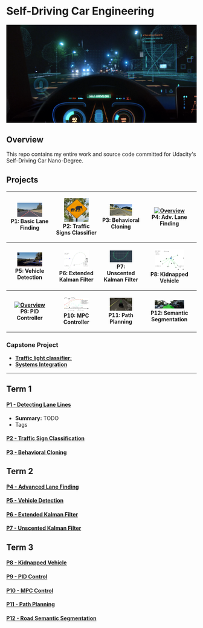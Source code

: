 

# Self-Driving Car Engineering

<p align="center">
  <img src="./img-master/readme-self-driving-car.png" width="800">
</p>

## Overview

This repo contains my entire work and source code committed for Udacity's Self-Driving Car Nano-Degree. 


## Projects

<table style="width:100%">
  <tr>
    <th>
      <p align="center">
           <a href="./CarND-P1-Detecting-Lane-Lines"><img src="./CarND-P1-Detecting-Lane-Lines/images/laneLines_thirdPass.jpg" alt="Overview" width="60%" height="60%"></a>
           <br>P1: Basic Lane Finding
           <!-- 
           <br><a href="./project_1_lane_finding_basic" name="p1_code">(code)</a> 
           -->
      </p>
    </th>
        <th><p align="center">
           <a href="./CarND-P2-Traffic-Sign-Classifier"><img src="./CarND-P2-Traffic-Sign-Classifier/new_images_test/elephant_crossing_road.jpg" alt="Overview" width="60%" height="60%"></a>
           <br>P2: Traffic Signs Classifier
           <!-- 
           <br><a href="./project_2_traffic_sign_classifier" name="p2_code">(code)</a>
           -->
        </p>
    </th>
       <th><p align="center">
           <a href="./CarND-P3-Behavioral-Cloning"><img src="./CarND-P3-Behavioral-Cloning/images/recovery.gif" alt="Overview" width="60%" height="60%"></a>
           <br>P3: Behavioral Cloning
           <!-- 
           <br><a href="./project_3_behavioral_cloning" name="p3_code">(code)</a>
           -->
        </p>
    </th>
        <th><p align="center">
           <a href="./CarND-P4-Advanced-Lane-Finding"><img src="./CarND-P4-Advanced-Lane-Finding/img/overview.gif"                         alt="Overview" width="60%" height="60%"></a>
           <br>P4: Adv. Lane Finding
           <!--
           <br><a href="./project_4_advanced_lane_finding" name="p4_code">(code)</a>
           -->
        </p>
    </th>
  </tr>
  <tr>
    <th><p align="center">
           <a href="./CarND-P5-Vehicle-Detection"><img src="./CarND-P5-Vehicle-Detection/writeup_images/project_video.png" alt="Overview" width="60%" height="60%"></a>
           <br>P5: Vehicle Detection
           <!--
           <br><a href="./project_5_vehicle_detection" name="p5_code">(code)</a>
           -->
        </p>
    </th>
        <th><p align="center">
           <a href="./CarND-P6-Extended-Kalman-Filter"><img src="./CarND-P6-Extended-Kalman-Filter/img/sim-test-1.png"                         alt="Overview" width="60%" height="60%"></a>
           <br>P6: Extended Kalman Filter
        </p>
    </th>
    <th><p align="center">
           <a href="./CarND-P7-Unscented-Kalman-Filter"><img src="./CarND-P7-Unscented-Kalman-Filter/img/ukf.jpg"                         alt="Overview" width="60%" height="60%"></a>
           <br>P7: Unscented Kalman Filter
        </p>
    </th>
    <th><p align="center">
           <a href="./CarND-P8-Kidnapped-Vehicle"><img src="./CarND-P8-Kidnapped-Vehicle/img/kidnapped-vehicle.png" alt="Overview" width="60%" height="60%"></a>
           <br>P8: Kidnapped Vehicle
        </p>
    </th>
  </tr>
  <tr>
    <th><p align="center">
           <a href="./CarND-P9-PID-Control"><img src="./CarND-P9-PID-Control/images/PID_trim.gif" alt="Overview" width="60%" height="60%"></a>
           <br>P9: PID Controller
        </p>
    </th>
    <th><p align="center">
           <a href="./CarND-P10-MPC-Control"><img src="./CarND-P10-MPC-Control/images/MPC_chart.png" alt="Overview" width="60%" height="60%"></a>
           <br>P10: MPC Controller
        </p>
    </th>
   <th><p align="center">
           <a href="./CarND-P11-Path-Planning"><img src="./CarND-P11-Path-Planning/images/path_plan_3sec.gif" alt="Overview" width="60%" height="60%"></a>
           <br>P11: Path Planning
        </p>
    </th>
    <th><p align="center">
          <a href="./CarND-P12-Semantic-Segmentation"><img src="./CarND-P12-Semantic-Segmentation/images/uu_000021.png"                         alt="Overview" width="60%" height="60%"></a>
           <br>P12: Semantic Segmentation
        </p>
    </th>
  </tr>
</table>

### Capstone Project
- [**Traffic light classifier:**](https://github.com/ilopezfr/CarND-Capstone/tree/master/Traffic_Light_Detection)
- [**Systems Integration**](https://github.com/ilopezfr/CarND-Capstone/tree/master/Traffic_Light_Detection)

--- 
## Term 1

#### [P1 - Detecting Lane Lines](CarND-P1-Detecting-Lane-Lines)
- **Summary:** TODO
- Tags
 
#### [P2 - Traffic Sign Classification]()

 
#### [P3 - Behavioral Cloning]()


## Term 2

#### [P4 - Advanced Lane Finding]()

 
#### [P5 - Vehicle Detection]()

 
 #### [P6 - Extended Kalman Filter]()


 #### [P7 - Unscented Kalman Filter]()


## Term 3

#### [P8 - Kidnapped Vehicle]()

 
 #### [P9 - PID Control]()

 
#### [P10 - MPC Control]()


#### [P11 - Path Planning]()


#### [P12 - Road Semantic Segmentation]()



 
